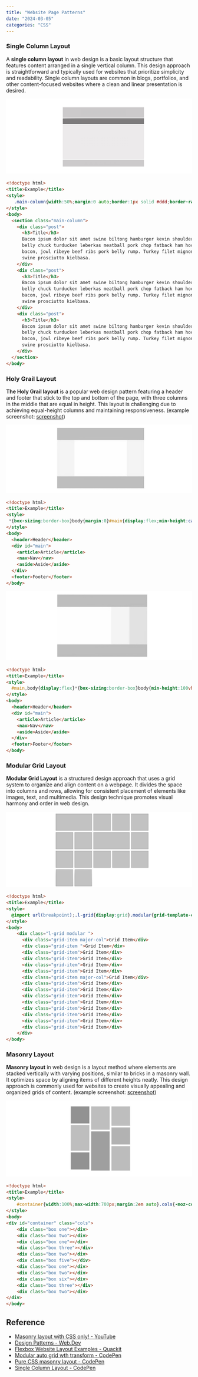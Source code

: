 ```yaml
---
title: "Website Page Patterns"
date: "2024-03-05"
categories: "CSS"
---
```






### Single Column Layout

A **single column layout** in web design is a basic layout structure that features content arranged in a single vertical column. This design approach is straightforward and typically used for websites that prioritize simplicity and readability. Single column layouts are common in blogs, portfolios, and other content-focused websites where a clean and linear presentation is desired.

![2024-03-05T141554](2024-03-05T141554.png)

```html
<!doctype html>
<title>Example</title>
<style>
   .main-column{width:50%;margin:0 auto;border:1px solid #ddd;border-radius:4px;padding:20px;font-family:sans-serif;color:#3a3a3a}.post{margin:30px 0 10px}
</style>
<body>
  <section class="main-column">
    <div class="post">
      <h3>Title</h3>
      Bacon ipsum dolor sit amet swine biltong hamburger kevin shoulder short loin leberkas. Boudin tenderloin pork
      belly chuck turducken leberkas meatball pork chop fatback ham hock meatloaf tail short ribs brisket. Turducken
      bacon, jowl ribeye beef ribs pork belly rump. Turkey filet mignon capicola, frankfurter cow strip steak pastrami
      swine prosciutto kielbasa.
    </div>
    <div class="post">
      <h3>Title</h3>
      Bacon ipsum dolor sit amet swine biltong hamburger kevin shoulder short loin leberkas. Boudin tenderloin pork
      belly chuck turducken leberkas meatball pork chop fatback ham hock meatloaf tail short ribs brisket. Turducken
      bacon, jowl ribeye beef ribs pork belly rump. Turkey filet mignon capicola, frankfurter cow strip steak pastrami
      swine prosciutto kielbasa.
    </div>
    <div class="post">
      <h3>Title</h3>
      Bacon ipsum dolor sit amet swine biltong hamburger kevin shoulder short loin leberkas. Boudin tenderloin pork
      belly chuck turducken leberkas meatball pork chop fatback ham hock meatloaf tail short ribs brisket. Turducken
      bacon, jowl ribeye beef ribs pork belly rump. Turkey filet mignon capicola, frankfurter cow strip steak pastrami
      swine prosciutto kielbasa.
    </div>
  </section>
</body>
```







### Holy Grail Layout

**The Holy Grail layout** is a popular web design pattern featuring a header and footer that stick to the top and bottom of the page, with three columns in the middle that are equal in height. This layout is challenging due to achieving equal-height columns and maintaining responsiveness. (example screenshot: [screenshot](mjqDk.png))

![2024-03-05T133644](2024-03-05T133644-9607339.png)

```html
<!doctype html>
<title>Example</title>
<style>
 *{box-sizing:border-box}body{margin:0}#main{display:flex;min-height:calc(100vh - 40vh)}#main>article{flex:1}#main>aside,#main>nav{flex:0 0 20vw;background:beige}#main>nav{order:-1}article,aside,footer,header,nav{padding:1em}footer,header{background:#9acd32;height:20vh}
</style>
<body>
  <header>Header</header>
  <div id="main">
    <article>Article</article>
    <nav>Nav</nav>
    <aside>Aside</aside>
  </div>
  <footer>Footer</footer>
</body>
```

![2024-03-05T133920](2024-03-05T133920-9606681.png)

```html
<!doctype html>
<title>Example</title>
<style>
  #main,body{display:flex}*{box-sizing:border-box}body{min-height:100vh;flex-direction:column;margin:0}#main{flex:1}#main>article{flex:1;order:1}#main>aside,#main>nav{flex:0 0 20vw}#main>nav{background:#d7e8d4;order:3}#main>aside{background:beige;order:2}footer,header{background:#9acd32;height:20vh}article,aside,footer,header,nav{padding:1em}
</style>
<body>
  <header>Header</header>
  <div id="main">
    <article>Article</article>
    <nav>Nav</nav>
    <aside>Aside</aside>
  </div>
  <footer>Footer</footer>
</body>
```



### Modular Grid Layout

**Modular Grid Layout** is a structured design approach that uses a grid system to organize and align content on a webpage. It divides the space into columns and rows, allowing for consistent placement of elements like images, text, and multimedia. This design technique promotes visual harmony and order in web design.

![Untitled](2024-03-05T141553.png)

```html
<!doctype html>
<title>Example</title>
<style>
  @import url(breakpoint);.l-grid{display:grid}.modular{grid-template-columns:repeat(auto-fit,minmax(200px,1fr));grid-auto-rows:minmax(200px,min-content);grid-gap:20px;max-width:1100px;margin:60px auto}.grid-item{padding:1em;background-color:#ccc;border:1px solid #000}
</style>
<body>
    <div class="l-grid modular ">
      <div class="grid-item major-col">Grid Item</div>
      <div class="grid-item ">Grid Item</div>
      <div class="grid-item">Grid Item</div>
      <div class="grid-item">Grid Item</div>
      <div class="grid-item">Grid Item</div>
      <div class="grid-item">Grid Item</div>
      <div class="grid-item major-col">Grid Item</div>
      <div class="grid-item">Grid Item</div>
      <div class="grid-item">Grid Item</div>
      <div class="grid-item">Grid Item</div>
      <div class="grid-item">Grid Item</div>
      <div class="grid-item">Grid Item</div>
      <div class="grid-item">Grid Item</div>
      <div class="grid-item">Grid Item</div>
      <div class="grid-item">Grid Item</div>
    </div>
</body>
```



### Masonry Layout

**Masonry layout** in web design is a layout method where elements are stacked vertically with varying positions, similar to bricks in a masonry wall. It optimizes space by aligning items of different heights neatly. This design approach is commonly used for websites to create visually appealing and organized grids of content. (example screenshot: [screenshot](2024-03-05T132501.jpg))

![Untitled-1](2024-03-05T141541.png)

```html
<!doctype html>
<title>Example</title>
<style>
	#container{width:100%;max-width:700px;margin:2em auto}.cols{-moz-column-count:3;-moz-column-gap:3%;-moz-column-width:30%;-webkit-column-count:3;-webkit-column-gap:3%;-webkit-column-width:30%;column-count:3;column-gap:3%;column-width:30%}.box{margin-bottom:20px}.box.one{height:200px;background-color:#d77575}.box.two{height:300px;background-color:#dcbc4c}.box.three{background-color:#a3ca3b;height:400px}.box.four{background-color:#3daee3;height:500px}.box.five{background-color:#bb8ed8;height:600px}.box.six{background-color:#baafb1;height:200px}
</style>
<body>
<div id="container" class="cols">
    <div class="box one"></div>
    <div class="box two"></div>
    <div class="box one"></div>
    <div class="box three"></div>
    <div class="box two"></div>
    <div class="box five"></div>
    <div class="box one"></div>
    <div class="box two"></div>
    <div class="box six"></div>
    <div class="box three"></div>
    <div class="box two"></div>
</div>
</body>
```







## Reference

- [Masonry layout with CSS only! - YouTube](https://www.youtube.com/watch?v=KrPz_wmBsAE)
- [Design Patterns - Web.Dev](https://web.dev/patterns/layout/holy-grail?hl=en)
- [Flexbox Website Layout Examples - Quackit](https://www.quackit.com/css/flexbox/examples/flexbox_website_layout_examples.cfm)
- [Modular auto grid wth transform - CodePen](https://codepen.io/SuoweiHu/pen/QWPbOjJ)
- [Pure CSS masonry layout - CodePen](https://codepen.io/gabrieleromanato/pen/DWREqy)
- [Single Column Layout - CodePen](https://codepen.io/SuoweiHu/pen/KKYpyaY)